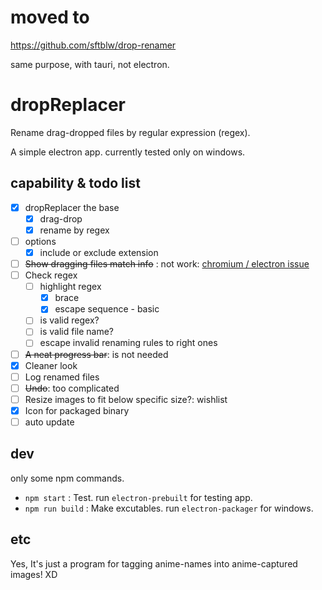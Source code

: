 # moved to

https://github.com/sftblw/drop-renamer

same purpose, with tauri, not electron.

# dropReplacer

Rename drag-dropped files by regular expression (regex).

A simple electron app. currently tested only on windows.

## capability & todo list

- [x] dropReplacer the base
  - [x] drag-drop
  - [x] rename by regex
- [ ] options
  - [x] include or exclude extension
- [ ] ~~Show dragging files match info~~ : not work: [chromium / electron issue](https://github.com/electron/electron/issues/9840)
- [ ] Check regex
  - [ ] highlight regex
    - [x] brace
    - [x] escape sequence - basic
  - [ ] is valid regex?
  - [ ] is valid file name?
  - [ ] escape invalid renaming rules to right ones
- [ ] ~~A neat progress bar~~: is not needed
- [x] Cleaner look
- [ ] Log renamed files
- [ ] ~~Undo~~: too complicated
- [ ] Resize images to fit below specific size?: wishlist
- [x] Icon for packaged binary
- [ ] auto update

## dev

only some npm commands.

- `npm start` : Test. run `electron-prebuilt` for testing app.
- `npm run build` : Make excutables. run `electron-packager` for windows.

## etc

Yes, It's just a program for tagging anime-names into anime-captured images! XD
